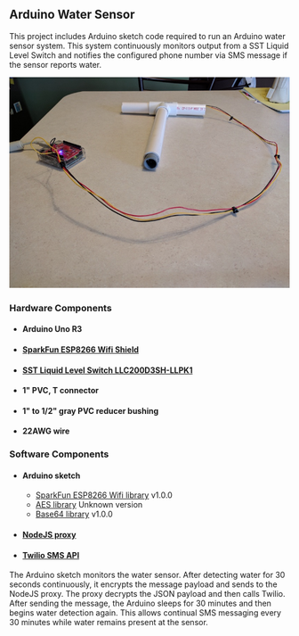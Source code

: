 ## Arduino Water Sensor
This project includes Arduino sketch code required to run an Arduino water sensor system. This system continuously monitors output from a SST Liquid Level Switch and notifies the configured phone number via SMS message if the sensor reports water.

![Image of completed rig](images/IMG_20170526_132824.jpg)

### Hardware Components
* #### Arduino Uno R3
* #### [SparkFun ESP8266 Wifi Shield](https://www.sparkfun.com/products/13287)
* #### [SST Liquid Level Switch LLC200D3SH-LLPK1](https://www.sparkfun.com/products/13835)
* #### 1" PVC, T connector
* #### 1" to 1/2" gray PVC reducer bushing  
* #### 22AWG wire

### Software Components
* #### Arduino sketch
  * [SparkFun ESP8266 Wifi library](https://github.com/sparkfun/SparkFun_ESP8266_AT_Arduino_Library) v1.0.0
  * [AES library](http://utter.chaos.org.uk/~markt/AES-library.zip) Unknown version
  * [Base64 library](https://github.com/Densaugeo/base64_arduino/tree/1.0.0) v1.0.0
* #### [NodeJS proxy](https://github.com/flawless2011/node-water-sensor)
* #### [Twilio SMS API](https://twilio.com)

The Arduino sketch monitors the water sensor. After detecting water for 30 seconds continuously, it encrypts the message payload and sends to the NodeJS proxy. The proxy decrypts the JSON payload and then calls Twilio. After sending the message, the Arduino sleeps for 30 minutes and then begins water detection again. This allows continual SMS messaging every 30 minutes while water remains present at the sensor.
